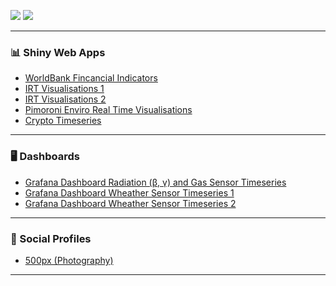 <p align="left">
  <img src="https://github-readme-stats.vercel.app/api?username=sedzinfo&show_icons=true&count_private=true&include_all_commits=true&theme=transparent&show=reviews,discussions_started,discussions_answered,prs_merged,prs_merged_percentage"/>
  <img src="https://github-readme-stats.vercel.app/api/top-langs/?username=sedzinfo&langs_count=20&count_private=true&include_all_commits=true&theme=transparent"/>
</p>

---

### 📊 Shiny Web Apps

- <a href="https://dimitrios.shinyapps.io/worldbank/" target="_blank" rel="noopener noreferrer">WorldBank Fincancial Indicators</a>
- <a href="https://dimitrios.shinyapps.io/modelsirt/" target="_blank" rel="noopener noreferrer">IRT Visualisations 1</a>
- <a href="https://dimitrios.shinyapps.io/mleirt/" target="_blank" rel="noopener noreferrer">IRT Visualisations 2</a>
- <a href="https://sedzinfo.shinyapps.io/pimoroni_enviro/" target="_blank" rel="noopener noreferrer">Pimoroni Enviro Real Time Visualisations</a>
- <a href="https://dimitrios.shinyapps.io/crypto_timeseries/" target="_blank" rel="noopener noreferrer">Crypto Timeseries</a>

---

### 🖥️ Dashboards

- <a href="https://sedzinfo.grafana.net/public-dashboards/3cb2f6f229204ffc970aee36f41bb3f6" target="_blank" rel="noopener noreferrer">Grafana Dashboard Radiation (β, γ) and Gas Sensor Timeseries</a>
- <a href="https://sedzinfo.grafana.net/public-dashboards/425b920caf1b48dfb15fc829d322e949" target="_blank" rel="noopener noreferrer">Grafana Dashboard Wheather Sensor Timeseries 1</a>
- <a href="https://sedzinfo.grafana.net/public-dashboards/ef4111089eb74c56ad96ce3b082cc55a" target="_blank" rel="noopener noreferrer">Grafana Dashboard Wheather Sensor Timeseries 2</a>

---

### 👤 Social Profiles

- <a href="https://500px.com/sedzinfo" target="_blank" rel="noopener noreferrer">500px (Photography)</a>

---



<!-- Generated with Copilot: Suggestions to help you grow your GitHub presence! -->
